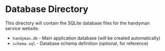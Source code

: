 # Database Directory

This directory will contain the SQLite database files for the handyman service website.

- `handyman.db` - Main application database (will be created automatically)
- `schema.sql` - Database schema definition (optional, for reference)
